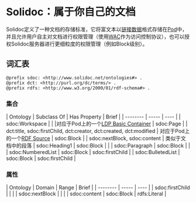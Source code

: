 # Solidoc：属于你自己的文档

Solidoc定义了一种文档的存储标准，它将富文本以[链接数据](https://en.wikipedia.org/wiki/Linked_data)格式存储在[Pod](https://solid.inrupt.com/how-it-works)中，并且允许用户自主对文档进行权限管理（使用[WAC](http://solid.github.io/web-access-control-spec/)作为访问控制协议），也可以授权Solidoc服务器进行更细粒度的权限管理（例如Block级别）。


## 词汇表

```
@prefix sdoc: <http://www.solidoc.net/ontologies#> .
@prefix dct: <http://purl.org/dc/terms/> .
@prefix rdfs: <http://www.w3.org/2000/01/rdf-schema#> .
```

### 集合

| Ontology    |   Subclass Of  | Has Property | Brief |
| --------   | ----- | ----  |
| sdoc:Workspace |    |        |对应于Pod上的一个[LDP Basic Container](https://www.w3.org/TR/ldp/#ldpbc)
| sdoc:Page          |     |   dct:title, sdoc:firstChild, dct:creator, dct:created, dct:modified   | 对应于Pod上的一个[RDF Source](https://www.w3.org/TR/ldp/#ldprs)
| sdoc:Block         |     |  sdoc:nextBlock, sdoc:content  | 类似于文档中的段落
| sdoc:Heading1   | sdoc:Block |  |
| sdoc:Paragraph  | sdoc:Block |  |
| sdoc:NumberedList   | sdoc:Block | sdoc:firstChild  |
| sdoc:BulletedList   | sdoc:Block | sdoc:firstChild  |

### 属性

| Ontology    |   Domain  | Range | Brief |
| --------   | ----- | ----  |
| sdoc:firstChild  |    |        |
| sdoc:nextBlock |     |     |
| sdoc:content    |  sdoc:Block   |  rdfs:Literal  |

